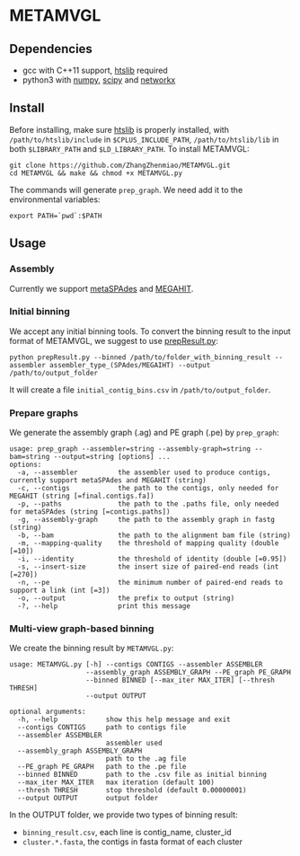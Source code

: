 # METAMVGL

## Dependencies
- gcc with C++11 support, [htslib](https://github.com/samtools/htslib) required
- python3 with [numpy](https://numpy.org/install/), [scipy](https://www.scipy.org/install.html) and [networkx](http://networkx.github.io/)

## Install
Before installing, make sure [htslib](https://github.com/samtools/htslib) is properly installed, with ```/path/to/htslib/include``` in ```$CPLUS_INCLUDE_PATH```, ```/path/to/htslib/lib``` in both ```$LIBRARY_PATH``` and ```$LD_LIBRARY_PATH```. To install METAMVGL:
```
git clone https://github.com/ZhangZhenmiao/METAMVGL.git
cd METAMVGL && make && chmod +x METAMVGL.py
```
The commands will generate ```prep_graph```. We need add it to the environmental variables:
```
export PATH=`pwd`:$PATH
```

## Usage

### Assembly

Currently we support [metaSPAdes](https://github.com/ablab/spades) and [MEGAHIT](https://github.com/voutcn/megahit).

### Initial binning

We accept any initial binning tools. To convert the binning result to the input format of METAMVGL, we suggest to use [prepResult.py](https://github.com/Vini2/GraphBin/tree/master/support):
```
python prepResult.py --binned /path/to/folder_with_binning_result --assembler assembler_type_(SPAdes/MEGAIHT) --output /path/to/output_folder
```
It will create a file ```initial_contig_bins.csv``` in ```/path/to/output_folder```.

### Prepare graphs
We generate the assembly graph (.ag) and PE graph (.pe) by ```prep_graph```:
```
usage: prep_graph --assembler=string --assembly-graph=string --bam=string --output=string [options] ...
options:
  -a, --assembler          the assembler used to produce contigs, currently support metaSPAdes and MEGAHIT (string)
  -c, --contigs            the path to the contigs, only needed for MEGAHIT (string [=final.contigs.fa])
  -p, --paths              the path to the .paths file, only needed for metaSPAdes (string [=contigs.paths])
  -g, --assembly-graph     the path to the assembly graph in fastg (string)
  -b, --bam                the path to the alignment bam file (string)
  -m, --mapping-quality    the threshold of mapping quality (double [=10])
  -i, --identity           the threshold of identity (double [=0.95])
  -s, --insert-size        the insert size of paired-end reads (int [=270])
  -n, --pe                 the minimum number of paired-end reads to support a link (int [=3])
  -o, --output             the prefix to output (string)
  -?, --help               print this message
```

### Multi-view graph-based binning
We create the binning result by ```METAMVGL.py```:
```
usage: METAMVGL.py [-h] --contigs CONTIGS --assembler ASSEMBLER
                   --assembly_graph ASSEMBLY_GRAPH --PE_graph PE_GRAPH
                   --binned BINNED [--max_iter MAX_ITER] [--thresh THRESH]
                   --output OUTPUT

optional arguments:
  -h, --help            show this help message and exit
  --contigs CONTIGS     path to contigs file
  --assembler ASSEMBLER
                        assembler used
  --assembly_graph ASSEMBLY_GRAPH
                        path to the .ag file
  --PE_graph PE_GRAPH   path to the .pe file
  --binned BINNED       path to the .csv file as initial binning
  --max_iter MAX_ITER   max iteration (default 100)
  --thresh THRESH       stop threshold (default 0.00000001)
  --output OUTPUT       output folder
```
In the OUTPUT folder, we provide two types of binning result:
- ```binning_result.csv```, each line is contig_name, cluster_id
- ```cluster.*.fasta```, the contigs in fasta format of each cluster

